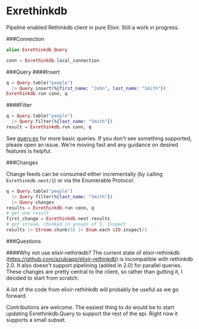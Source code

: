 Exrethinkdb
===========

Pipeline enabled Rethinkdb client in pure Elixir. Still a work in progress.

###Connection
```elixir
alias Exrethinkdb.Query

conn = Exrethinkdb.local_connection
```
###Query
####Insert
```elixir
q = Query.table("people")
  |> Query.insert(%{first_name: "John", last_name: "Smith"})
Exrethinkdb.run conn, q
```

####Filter
```elixir
q = Query.table("people")
  |> Query.filter(%{last_name: "Smith"})
result = Exrethinkdb.run conn, q
```

See [query.ex](lib/exrethinkdb/query.ex) for more basic queries. If you don't see something supported, please open an issue. We're moving fast and any guidance on desired features is helpful.

###Changes

Change feeds can be consumed either incrementally (by calling `Exrethinkdb.next/1`) or via the Enumerable Protocol.

```elixir
q = Query.table("people")
  |> Query.filter(%{last_name: "Smith"})
  |> Query.changes
results = Exrethinkdb.run conn, q
# get one result
first_change = Exrethinkdb.next results
# get stream, chunked in groups of 5, Inspect
results |> Stream.chunk(5) |> Enum.each &IO.inspect/1
```

###Questions

####Why not use elixir-rethinkdb?
The current state of elixir-rethinkdb (https://github.com/azukiapp/elixir-rethinkdb) is incompatible with rethinkdb 2.0. It also doesn't support pipelining (added in 2.0) for parallel queries. These changes are pretty central to the client, so rather than gutting it, I decided to start from scratch.

A lot of the code from elixir-rethinkdb will probably be useful as we go forward.

Contributions are welcome. The easiest thing to do would be to start updating Exrethinkdb.Query to support the rest of the api. Right now it supports a small subset.
